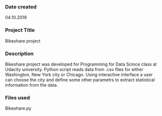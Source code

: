 ### Date created
04.10.2019

### Project Title
Bikeshare project 

### Description
Bikeshare project was developed for Programming for Data Scince class at Udacity university. Python script
reads data from .csv files for either Washington, New York city or Chicago. Using interactive interface a user
can choose the city and define some other parametrs to extract statistical information from the data.

### Files used
Bikeshare.py

